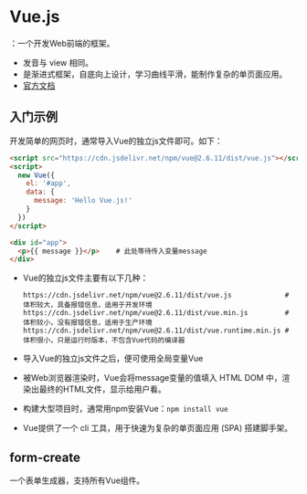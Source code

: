 # Vue.js

：一个开发Web前端的框架。
- 发音与 view 相同。
- 是渐进式框架，自底向上设计，学习曲线平滑，能制作复杂的单页面应用。
- [官方文档](https://cn.vuejs.org/v2/guide/)


## 入门示例

开发简单的网页时，通常导入Vue的独立js文件即可。如下：
```html
<script src="https://cdn.jsdelivr.net/npm/vue@2.6.11/dist/vue.js"></script>
<script>
  new Vue({
    el: '#app',
    data: {
      message: 'Hello Vue.js!'
    }
  })
</script>

<div id="app">
  <p>{{ message }}</p>    # 此处等待传入变量message
</div>
```
- Vue的独立js文件主要有以下几种：
    ```
    https://cdn.jsdelivr.net/npm/vue@2.6.11/dist/vue.js             # 体积较大，具备报错信息，适用于开发环境
    https://cdn.jsdelivr.net/npm/vue@2.6.11/dist/vue.min.js         # 体积较小，没有报错信息，适用于生产环境
    https://cdn.jsdelivr.net/npm/vue@2.6.11/dist/vue.runtime.min.js # 体积很小，只是运行时版本，不包含Vue代码的编译器
    ```
- 导入Vue的独立js文件之后，便可使用全局变量Vue
- 被Web浏览器渲染时，Vue会将message变量的值填入 HTML DOM 中，渲染出最终的HTML文件，显示给用户看。





- 构建大型项目时，通常用npm安装Vue：`npm install vue`
- Vue提供了一个 cli 工具，用于快速为复杂的单页面应用 (SPA) 搭建脚手架。


<!-- 先粗略地学，不记录详细的笔记 -->




## form-create

一个表单生成器，支持所有Vue组件。
